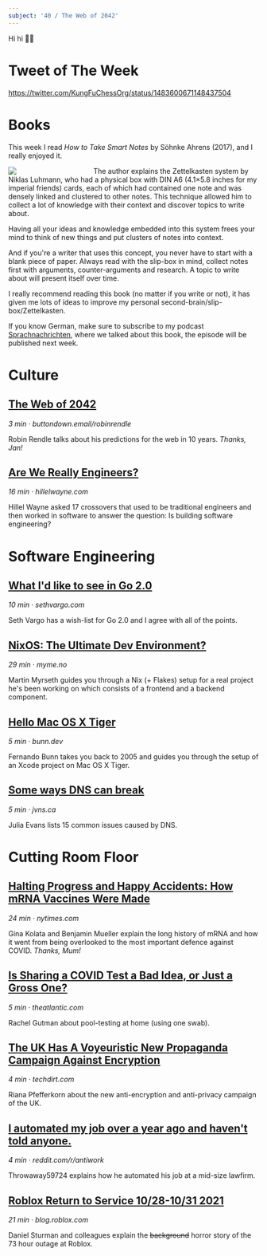 ```yaml
---
subject: '40 / The Web of 2042'
---
```


Hi hi ✌🏻

# Tweet of The Week
https://twitter.com/KungFuChessOrg/status/1483600671148437504

# Books

This week I read _How to Take Smart Notes_ by Söhnke Ahrens (2017), and I really enjoyed it.

<div style="width: 30%;float: left;padding-right: 20px;">
  <a href="https://takesmartnotes.com">
    <img src="https://buttondown.s3.amazonaws.com/images/a59629b1-bdff-4cd9-8ac9-3097a44adea5.jpg">
  </a>
</div>

The author explains the Zettelkasten system by Niklas Luhmann, who had a physical box with DIN A6 (4.1×5.8 inches for my imperial friends) cards, each of which had contained one note and was densely linked and clustered to other notes.
This technique allowed him to collect a lot of knowledge with their context and discover topics to write about. 

Having all your ideas and knowledge embedded into this system frees your mind to think of new things and put clusters of notes into context.

And if you're a writer that uses this concept, you never have to start with a blank piece of paper.
Always read with the slip-box in mind, collect notes first with arguments, counter-arguments and research. 
A topic to write about will present itself over time.

I really recommend reading this book (no matter if you write or not), it has given me lots of ideas to improve my personal second-brain/slip-box/Zettelkasten.

If you know German, make sure to subscribe to my podcast [Sprachnachrichten](https://sprachnachrichten.fm), where we talked about this book, the episode will be published next week.
<br style="clear: both;">

# Culture
## [The Web of 2042](https://buttondown.email/robinrendle/archive/the-web-of-2042/)
_3 min · buttondown.email/robinrendle_

Robin Rendle talks about his predictions for the web in 10 years. _Thanks, Jan!_

## [Are We Really Engineers?](https://www.hillelwayne.com/post/are-we-really-engineers/)
_16 min · hillelwayne.com_

Hillel Wayne asked 17 crossovers that used to be traditional engineers and then worked in software to answer the question: Is building software engineering?

# Software Engineering
## [What I'd like to see in Go 2.0](https://www.sethvargo.com/what-id-like-to-see-in-go-2/)
_10 min · sethvargo.com_

Seth Vargo has a wish-list for Go 2.0 and I agree with all of the points.

## [NixOS: The Ultimate Dev Environment?](https://myme.no/posts/2022-01-16-nixos-the-ultimate-dev-environment.html)
_29 min · myme.no_

Martin Myrseth guides you through a Nix (+ Flakes) setup for a real project he's been working on which consists of a frontend and a backend component.

## [Hello Mac OS X Tiger](https://bunn.dev/benchmark/2022/01/16/hello-tiger.html)
_5 min · bunn.dev_

Fernando Bunn takes you back to 2005 and guides you through the setup of an Xcode project on Mac OS X Tiger.

## [Some ways DNS can break](https://jvns.ca/blog/2022/01/15/some-ways-dns-can-break/)
_5 min · jvns.ca_

Julia Evans lists 15 common issues caused by DNS.

# Cutting Room Floor
## [Halting Progress and Happy Accidents: How mRNA Vaccines Were Made](https://www.nytimes.com/2022/01/15/health/mrna-vaccine.html)
_24 min · nytimes.com_

Gina Kolata and Benjamin Mueller explain the long history of mRNA and how it went from being overlooked to the most important defence against COVID. _Thanks, Mum!_

## [Is Sharing a COVID Test a Bad Idea, or Just a Gross One?](https://www.theatlantic.com/health/archive/2022/01/sharing-rapid-tests/621318/)
_5 min · theatlantic.com_

Rachel Gutman about pool-testing at home (using one swab).

## [The UK Has A Voyeuristic New Propaganda Campaign Against Encryption](https://www.techdirt.com/articles/20220118/11393948308/uk-has-voyeuristic-new-propaganda-campaign-against-encryption.shtml)
_4 min · techdirt.com_

Riana Pfefferkorn about the new anti-encryption and anti-privacy campaign of the UK.

## [I automated my job over a year ago and haven't told anyone.](https://www.reddit.com/r/antiwork/comments/s2igq9/i_automated_my_job_over_a_year_ago_and_havent/)
_4 min · reddit.com/r/antiwork_

Throwaway59724 explains how he automated his job at a mid-size lawfirm.

## [Roblox Return to Service 10/28-10/31 2021](https://blog.roblox.com/2022/01/roblox-return-to-service-10-28-10-31-2021/)
_21 min · blog.roblox.com_

Daniel Sturman and colleagues explain the ~~background~~ horror story of the 73 hour outage at Roblox.
